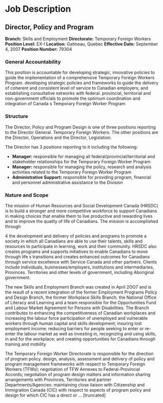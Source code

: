 # Job Description

## Director, Policy and Program

**Branch:** Skills and Employment
**Directorate:** Temporary Foreign Workers
**Position Level:** EX-I
**Location:** Gatineau, Quebec
**Effective Date:** September 4, 2007
**Position Number:** 79304

### General Accountability

This position is accountable for developing strategic, innovative policies to guide the implementation of a comprehensive Temporary Foreign Workers Program. developing strategic policies and frameworks to guide the delivery of coherent and consistent level of service to Canadian employers; and establishing consultative networks with federal. provincial, territorial and non-government officials to promote the optimum coordination and integration of Canada s Temporary Foreign Worker Program

### Structure

The Director, Policy and Program Design is one of three positions reporting to the Director General. Temporary Foreign Workers. The other positions are the Director, Operations and the Director, Legislation.

The Director has 3 positions reporting to it including the following:

*   **Manager:** responsible for managing all federal/provincial/territorial and stakeholder relationships for the Temporary Foreign Worker Program
*   **Manager:** responsible for managing the policy, research and analysis activities related to the Temporary Foreign Worker Program
*   **Administrative Support:** responsible for providing program, financial and personnel administrative assistance to the Division

### Nature and Scope

The mission of Human Resources and Social Development Canada (HRSDC) is to build a stronger and more competitive workforce to support Canadians in making choices that enable them to live productive and rewarding lives and to improve the quality of life of Canadians. The mission is accomplished through

4 the development and delivery of policies and programs to promote a society in which all Canadians are able to use their talents, skills and resources to participate in learning, work and their community. HRSDC also creates programs and supports initiatives to enable Canadians to move through life s transitions and creates enhanced outcomes for Canadians through service excellence with Service Canada and other partners. Clients include individuals, businesses/employers, institutions and intermediaries, Provinces. Territories and other levels of government, including Aboriginal government.

The new Skills and Employment Branch was created in April 2OO7 and is the result of a recent integration of the former Employment Programs Policy and Design Branch, the former Workplace Skills Branch. the National Office of Literacy and Learning and a team responsible for the Opportunities Fund and Labour Market Agreement for Persons with Disabilities. The Branch contributes to enhancing the competitiveness of Canadian workplaces and increasing the labour force participation of unemployed and vulnerable workers through human capital and skills development; insuring lost employment income: reducing barriers for people seeking to enter or re-enter the labour market as well as investing in, recognizing and using skills, in and for the workplace; and creating opportunities for Canadians through training and mobility

The Temporary Foreign Worker Directorate is responsible for the direction of program policy. design, analysis, assessment and delivery of policy and program management frameworks with respect to Temporary Foreign Workers (TFWs); negotiation of TFW Annexes to Federal-Provincial Accords; negotiation of program design matters and information sharing arrangements with Provinces, Territories and partner Departments/Agencies: maintaining close liaison with Citizenship and Immigration Canada (CIC) with respect to aspects of program policy and design for which CIC has a direct or ... [truncated]
